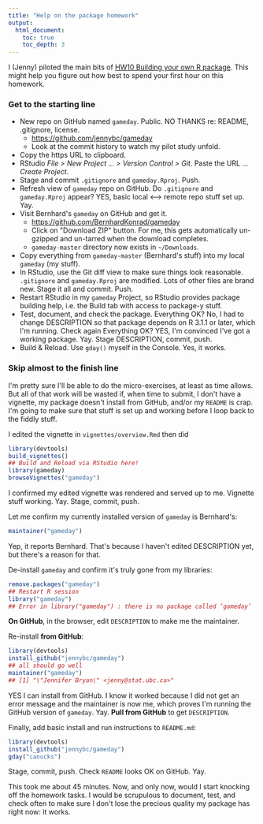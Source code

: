 ```yaml
---
title: "Help on the package homework"
output:
  html_document:
    toc: true
    toc_depth: 3
---
```


I (Jenny) piloted the main bits of [HW10 Building your own R package](hw10_2014_package.html). This might help you figure out how best to spend your first hour on this homework.

### Get to the starting line

  * New repo on GitHub named `gameday`. Public. NO THANKS re: README, .gitignore, license.
    - <https://github.com/jennybc/gameday>
    - Look at the commit history to watch my pilot study unfold.
  * Copy the https URL to clipboard.
  * RStudio *File > New Project ... > Version Control > Git*. Paste the URL ... *Create Project*.
  * Stage and commit `.gitignore` and `gameday.Rproj`. Push.
  * Refresh view of `gameday` repo on GitHub. Do `.gitignore` and `gameday.Rproj` appear? YES, basic local <--> remote repo stuff set up. Yay.
  * Visit Bernhard's `gameday` on GitHub and get it.
    - <https://github.com/BernhardKonrad/gameday>
    - Click on "Download ZIP" button. For me, this gets automatically un-gzipped and un-tarred when the download completes.
    - `gameday-master` directory now exists in `~/Downloads`.
  * Copy everything from `gameday-master` (Bernhard's stuff) into my local `gameday` (my stuff).
  * In RStudio, use the Git diff view to make sure things look reasonable. `.gitignore` and `gameday.Rproj` are modified. Lots of other files are brand new. Stage it all and commit. Push.
  * Restart RStudio in my `gameday` Project, so RStudio provides package building help, i.e. the Build tab with access to package-y stuff.
  * Test, document, and check the package. Everything OK? No, I had to change DESCRIPTION so that package depends on R 3.1.1 or later, which I'm running. Check again Everything OK? YES, I'm convinced I've got a working package. Yay. Stage DESCRIPTION, commit, push.
  * Build & Reload. Use `gday()` myself in the Console. Yes, it works.

### Skip almost to the finish line

I'm pretty sure I'll be able to do the micro-exercises, at least as time allows. But all of that work will be wasted if, when time to submit, I don't have a vignette, my package doesn't install from GitHub, and/or my `README` is crap. I'm going to make sure that stuff is set up and working before I loop back to the fiddly stuff.

I edited the vignette in `vignettes/overview.Rmd` then did

```r
library(devtools)
build_vignettes()
## Build and Reload via RStudio here!
library(gameday)
browseVignettes("gameday")
```

I confirmed my edited vignette was rendered and served up to me. Vignette stuff working. Yay. Stage, commit, push.

Let me confirm my currently installed version of `gameday` is Bernhard's:

```r
maintainer("gameday")
```

Yep, it reports Bernhard. That's because I haven't edited DESCRIPTION yet, but there's a reason for that.

De-install `gameday` and confirm it's truly gone from my libraries:

```r
remove.packages("gameday")
## Restart R session
library("gameday")
## Error in library("gameday") : there is no package called ‘gameday’
```

__On GitHub__, in the browser, edit `DESCRIPTION` to make me the maintainer.

Re-install __from GitHub__:

```r
library(devtools)
install_github("jennybc/gameday")
## all should go well
maintainer("gameday")
## [1] "\"Jennifer Bryan\" <jenny@stat.ubc.ca>"
```

YES I can install from GitHub. I know it worked because I did not get an error message and the maintainer is now me, which proves I'm running the GitHub version of `gameday`. Yay. __Pull from GitHub__ to get `DESCRIPTION`.

Finally, add basic install and run instructions to `README.md`:

```r
library(devtools)
install_github("jennybc/gameday")
gday("canucks")
```

Stage, commit, push. Check `README` looks OK on GitHub. Yay.

This took me about 45 minutes. Now, and only now, would I start knocking off the homework tasks. I would be scrupulous to document, test, and check often to make sure I don't lose the precious quality my package has right now: it works.
